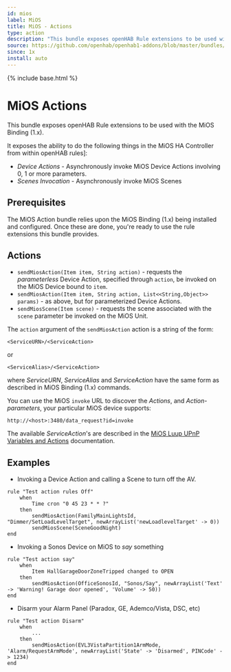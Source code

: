 ```yaml
---
id: mios
label: MiOS
title: MiOS - Actions
type: action
description: "This bundle exposes openHAB Rule extensions to be used with the MiOS Binding (1.x)."
source: https://github.com/openhab/openhab1-addons/blob/master/bundles/action/org.openhab.action.mios/README.md
since: 1x
install: auto
---
```


<!-- Attention authors: Do not edit directly. Please add your changes to the appropriate source repository -->

{% include base.html %}

# MiOS Actions

This bundle exposes openHAB Rule extensions to be used with the MiOS Binding (1.x).

It exposes the ability to do the following things in the MiOS HA Controller from within openHAB rules]:

* _Device Actions_ - Asynchronously invoke MiOS Device Actions involving 0, 1 or more parameters.
* _Scenes Invocation_ - Asynchronously invoke MiOS Scenes

## Prerequisites

The MiOS Action bundle relies upon the MiOS Binding (1.x) being installed and configured.  Once these are done, you're ready to use the rule extensions this bundle provides.

## Actions

* `sendMiosAction(Item item, String action)` - requests the _parameterless_ Device Action, specified through `action`, be invoked on the MiOS Device bound to `item`.
* `sendMiosAction(Item item, String action, List<<String,Object>> params)` - as above, but for parameterized Device Actions.
* `sendMiosScene(Item scene)` - requests the scene associated with the `scene` parameter be invoked on the MiOS Unit.

The `action` argument of the `sendMiosAction` action is a string of the form:

```
<ServiceURN>/<ServiceAction>
```

or

```
<ServiceAlias>/<ServiceAction>
```

where _ServiceURN_, _ServiceAlias_ and _ServiceAction_ have the same form as described in MiOS Binding (1.x) commands.

You can use the MiOS `invoke` URL to discover the _Actions_, and _Action-parameters_, your particular MiOS device supports:
 
```
http://<host>:3480/data_request?id=invoke
```

The available _ServiceAction_'s are described in the [MiOS Luup UPnP Variables and Actions](http://wiki.micasaverde.com/index.php/Luup_UPnP_Variables_and_Actions) documentation.

## Examples

* Invoking a Device Action and calling a Scene to turn off the AV.

```
rule "Test action rules Off"
    when 
        Time cron "0 45 23 * * ?"
    then
        sendMiosAction(FamilyMainLightsId, "Dimmer/SetLoadLevelTarget", newArrayList('newLoadlevelTarget' -> 0))
        sendMiosScene(SceneGoodNight)
end
```

* Invoking a Sonos Device on MiOS to _say_ something

```
rule "Test action say"
    when
        Item HallGarageDoorZoneTripped changed to OPEN
    then
        sendMiosAction(OfficeSonosId, "Sonos/Say", newArrayList('Text' -> 'Warning! Garage door opened', 'Volume' -> 50))
end
```

* Disarm your Alarm Panel (Paradox, GE, Ademco/Vista, DSC, etc)

```
rule "Test action Disarm"
    when
        ...
    then
        sendMiosAction(EVL3VistaPartition1ArmMode, 'Alarm/RequestArmMode', newArrayList('State' -> 'Disarmed', PINCode' -> 1234)
end
```
